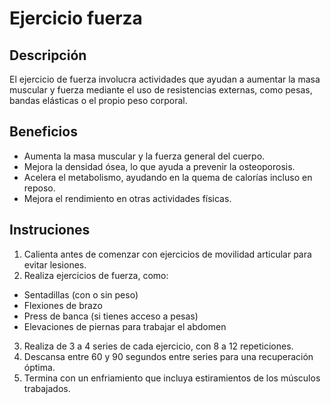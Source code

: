 # Ejercicio fuerza 

## Descripción 
El ejercicio de fuerza involucra actividades que ayudan a aumentar la masa muscular y fuerza mediante el uso de resistencias externas, como pesas, bandas elásticas o el propio peso corporal.

## Beneficios
- Aumenta la masa muscular y la fuerza general del cuerpo.
- Mejora la densidad ósea, lo que ayuda a prevenir la osteoporosis.
- Acelera el metabolismo, ayudando en la quema de calorías incluso en reposo.
- Mejora el rendimiento en otras actividades físicas.

## Instruciones
1. Calienta antes de comenzar con ejercicios de movilidad articular para evitar lesiones.
2. Realiza ejercicios de fuerza, como:
- Sentadillas (con o sin peso)
- Flexiones de brazo
- Press de banca (si tienes acceso a pesas)
- Elevaciones de piernas para trabajar el abdomen
3. Realiza de 3 a 4 series de cada ejercicio, con 8 a 12 repeticiones.
4. Descansa entre 60 y 90 segundos entre series para una recuperación óptima.
5. Termina con un enfriamiento que incluya estiramientos de los músculos trabajados.
